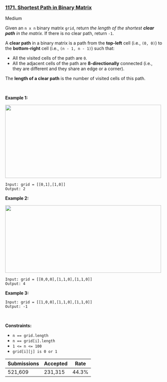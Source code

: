 ### [1171. Shortest Path in Binary Matrix](https://leetcode.com/problems/shortest-path-in-binary-matrix/)

Medium

Given an `` n x n `` binary matrix `` grid ``, return _the length of the shortest __clear path__ in the matrix_. If there is no clear path, return `` -1 ``.

A __clear path__ in a binary matrix is a path from the __top-left__ cell (i.e., `` (0, 0) ``) to the __bottom-right__ cell (i.e., `` (n - 1, n - 1) ``) such that:

*   All the visited cells of the path are `` 0 ``.
*   All the adjacent cells of the path are __8-directionally__ connected (i.e., they are different and they share an edge or a corner).

The __length of a clear path__ is the number of visited cells of this path.

 

__Example 1:__

<img alt="" src="https://assets.leetcode.com/uploads/2021/02/18/example1_1.png" style="width: 500px; height: 234px;"/>

```
Input: grid = [[0,1],[1,0]]
Output: 2
```

__Example 2:__

<img alt="" src="https://assets.leetcode.com/uploads/2021/02/18/example2_1.png" style="height: 216px; width: 500px;"/>

```
Input: grid = [[0,0,0],[1,1,0],[1,1,0]]
Output: 4
```

__Example 3:__

```
Input: grid = [[1,0,0],[1,1,0],[1,1,0]]
Output: -1
```

 

__Constraints:__

*   `` n == grid.length ``
*   `` n == grid[i].length ``
*   `` 1 <= n <= 100 ``
*   `` grid[i][j] is 0 or 1 ``

| Submissions    | Accepted     | Rate   |
| -------------- | ------------ | ------ |
| 521,609 | 231,315 | 44.3% |